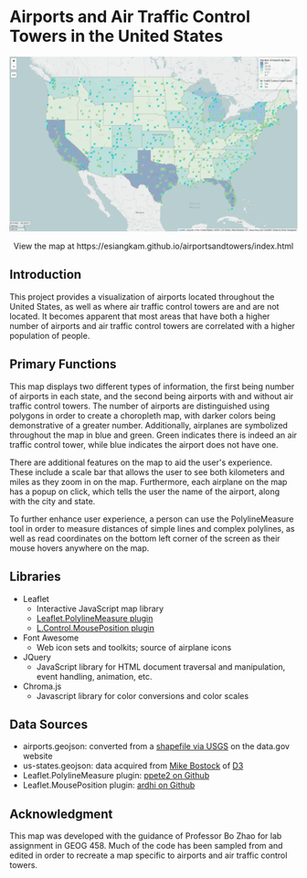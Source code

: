 # Airports and Air Traffic Control Towers in the United States

![Map Screenshot](img/map.png)
<p style="text-align: center;">View the map at https://esiangkam.github.io/airportsandtowers/index.html </p>

## Introduction
This project provides a visualization of airports located throughout the United States, as well as where air traffic control towers are and are not located. It becomes apparent that most areas that have both a higher number of airports and air traffic control towers are correlated with a higher population of people.

## Primary Functions
This map displays two different types of information, the first being number of airports in each state, and the second being airports with and without air traffic control towers. The number of airports are distinguished using polygons in order to create a choropleth map, with darker colors being demonstrative of a greater number. Additionally, airplanes are symbolized throughout the map in blue and green. Green indicates there is indeed an air traffic control tower, while blue indicates the airport does not have one.

There are additional features on the map to aid the user's experience. These include a scale bar that allows the user to see both kilometers and miles as they zoom in on the map. Furthermore, each airplane on the map has a popup on click, which tells the user the name of the airport, along with the city and state.

To further enhance user experience, a person can use the PolylineMeasure tool in order to measure distances of simple lines and complex polylines, as well as read coordinates on the bottom left corner of the screen as their mouse hovers anywhere on the map.

## Libraries
- Leaflet
  - Interactive JavaScript map library
  - [Leaflet.PolylineMeasure plugin](https://github.com/ppete2/Leaflet.PolylineMeasure)
  - [L.Control.MousePosition plugin](https://github.com/ardhi/Leaflet.MousePosition)
- Font Awesome
  - Web icon sets and toolkits; source of airplane icons
- JQuery
  - JavaScript library for HTML document traversal and manipulation, event handling, animation, etc.
- Chroma.js
  - Javascript library for color conversions and color scales

## Data Sources
- airports.geojson: converted from a [shapefile via USGS](https://catalog.data.gov/dataset/usgs-small-scale-dataset-airports-of-the-united-states-201207-shapefile) on the data.gov website
- us-states.geojson: data acquired from [Mike Bostock](http://bost.ocks.org/mike) of [D3](http://d3js.org/)
- Leaflet.PolylineMeasure plugin: [ppete2 on Github](https://github.com/ppete2/Leaflet.PolylineMeasure)
- Leaflet.MousePosition plugin: [ardhi on Github](https://github.com/ardhi/Leaflet.MousePosition)

## Acknowledgment
This map was developed with the guidance of Professor Bo Zhao for lab assignment in GEOG 458. Much of the code has been sampled from and edited in order to recreate a map specific to airports and air traffic control towers.
